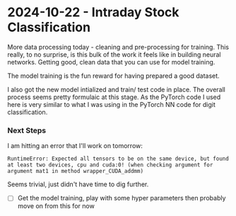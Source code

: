# 2024-10-22 - Intraday Stock Classification
More data processing today - cleaning and pre-processing for training. This really, to no surprise, is this bulk of the work it feels like in building neural networks. Getting good, clean data that you can use for model training. 

The model training is the fun reward for having prepared a good dataset.

I also got the new model intialized and train/ test code in place. The overall process seems pretty formulaic at this stage. As the PyTorch code I used here is very similar to what I was using in the PyTorch NN code for digit classification.

### Next Steps
I am hitting an error that I'll work on tomorrow:
```
RuntimeError: Expected all tensors to be on the same device, but found at least two devices, cpu and cuda:0! (when checking argument for argument mat1 in method wrapper_CUDA_addmm)
```

Seems trivial, just didn't have time to dig further.
- [ ] Get the model training, play with some hyper parameters then probably move on from this for now
